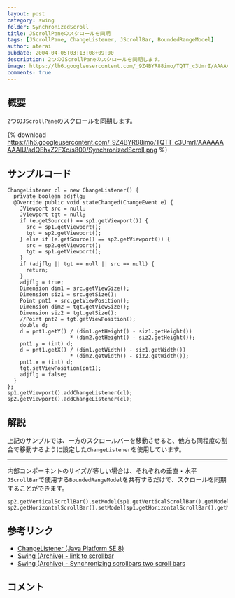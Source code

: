 ```yaml
---
layout: post
category: swing
folder: SynchronizedScroll
title: JScrollPaneのスクロールを同期
tags: [JScrollPane, ChangeListener, JScrollBar, BoundedRangeModel]
author: aterai
pubdate: 2004-04-05T03:13:08+09:00
description: 2つのJScrollPaneのスクロールを同期します。
image: https://lh6.googleusercontent.com/_9Z4BYR88imo/TQTT_c3UmrI/AAAAAAAAAlU/adQEhxZ2FXc/s800/SynchronizedScroll.png
comments: true
---
```

## 概要
`2`つの`JScrollPane`のスクロールを同期します。

{% download https://lh6.googleusercontent.com/_9Z4BYR88imo/TQTT_c3UmrI/AAAAAAAAAlU/adQEhxZ2FXc/s800/SynchronizedScroll.png %}

## サンプルコード
<pre class="prettyprint"><code>ChangeListener cl = new ChangeListener() {
  private boolean adjflg;
  @Override public void stateChanged(ChangeEvent e) {
    JViewport src = null;
    JViewport tgt = null;
    if (e.getSource() == sp1.getViewport()) {
      src = sp1.getViewport();
      tgt = sp2.getViewport();
    } else if (e.getSource() == sp2.getViewport()) {
      src = sp2.getViewport();
      tgt = sp1.getViewport();
    }
    if (adjflg || tgt == null || src == null) {
      return;
    }
    adjflg = true;
    Dimension dim1 = src.getViewSize();
    Dimension siz1 = src.getSize();
    Point pnt1 = src.getViewPosition();
    Dimension dim2 = tgt.getViewSize();
    Dimension siz2 = tgt.getSize();
    //Point pnt2 = tgt.getViewPosition();
    double d;
    d = pnt1.getY() / (dim1.getHeight() - siz1.getHeight())
                    * (dim2.getHeight() - siz2.getHeight());
    pnt1.y = (int) d;
    d = pnt1.getX() / (dim1.getWidth() - siz1.getWidth())
                    * (dim2.getWidth() - siz2.getWidth());
    pnt1.x = (int) d;
    tgt.setViewPosition(pnt1);
    adjflg = false;
  }
};
sp1.getViewport().addChangeListener(cl);
sp2.getViewport().addChangeListener(cl);
</code></pre>

## 解説
上記のサンプルでは、一方のスクロールバーを移動させると、他方も同程度の割合で移動するように設定した`ChangeListener`を使用しています。

- - - -
内部コンポーネントのサイズが等しい場合は、それぞれの垂直・水平`JScrollBar`で使用する`BoundedRangeModel`を共有するだけで、スクロールを同期することができます。

<pre class="prettyprint"><code>sp2.getVerticalScrollBar().setModel(sp1.getVerticalScrollBar().getModel());
sp2.getHorizontalScrollBar().setModel(sp1.getHorizontalScrollBar().getModel());
</code></pre>

## 参考リンク
- [ChangeListener (Java Platform SE 8)](https://docs.oracle.com/javase/jp/8/docs/api/javax/swing/event/ChangeListener.html)
- [Swing (Archive) - link to scrollbar](https://community.oracle.com/thread/1502596)
- [Swing (Archive) - Synchronizing scrollbars two scroll bars](https://community.oracle.com/thread/1484489)

<!-- dummy comment line for breaking list -->

## コメント
